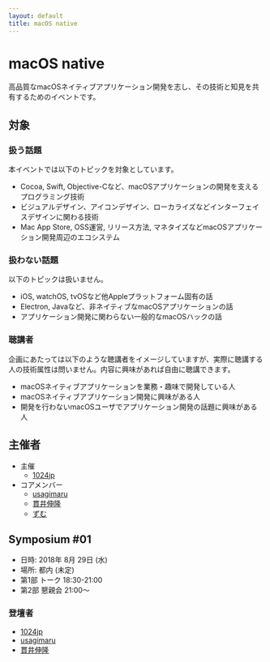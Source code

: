 ```yaml
---
layout: default
title: macOS native
---
```


# macOS native

高品質なmacOSネイティブアプリケーション開発を志し、その技術と知見を共有するためのイベントです。

## 対象

### 扱う話題

本イベントでは以下のトピックを対象としています。

- Cocoa, Swift, Objective-Cなど、macOSアプリケーションの開発を支えるプログラミング技術
- ビジュアルデザイン、アイコンデザイン、ローカライズなどインターフェイスデザインに関わる技術
- Mac App Store, OSS運営, リリース方法, マネタイズなどmacOSアプリケーション開発周辺のエコシステム


### 扱わない話題

以下のトピックは扱いません。

- iOS, watchOS, tvOSなど他Appleプラットフォーム固有の話
- Electron, Javaなど、非ネイティブなmacOSアプリケーションの話
- アプリケーション開発に関わらない一般的なmacOSハックの話


### 聴講者

企画にあたっては以下のような聴講者をイメージしていますが、実際に聴講する人の技術属性は問いません。内容に興味があれば自由に聴講できます。

- macOSネイティブアプリケーションを業務・趣味で開発している人
- macOSネイティブアプリケーション開発に興味がある人
- 開発を行わないmacOSユーザでアプリケーション開発の話題に興味がある人


## 主催者

- 主催
    - [1024jp](http://wolfrosch.com)
- コアメンバー
    - [usagimaru](https://interactionmania.com)
    - [貫井伸隆](http://nobtaka.com)
    - [ずむ](https://zumuya.com)



## Symposium #01

- 日時: 2018年 8月 29日 (水)
- 場所: 都内 (未定)
- 第1部 トーク 18:30-21:00
- 第2部 懇親会 21:00〜

### 登壇者

- [1024jp](http://wolfrosch.com)
- [usagimaru](https://interactionmania.com)
- [貫井伸隆](http://nobtaka.com)

